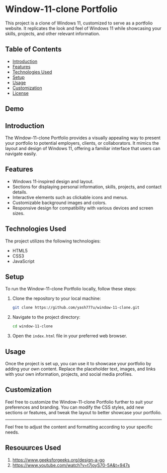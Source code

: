 

# Window-11-clone Portfolio

This project is a clone of Windows 11, customized to serve as a portfolio website. It replicates the look and feel of Windows 11 while showcasing your skills, projects, and other relevant information.

## Table of Contents

- [Introduction](#introduction)
- [Features](#features)
- [Technologies Used](#technologies-used)
- [Setup](#setup)
- [Usage](#usage)
- [Customization](#customization)
- [License](#license)

## Demo 



## Introduction

The Window-11-clone Portfolio provides a visually appealing way to present your portfolio to potential employers, clients, or collaborators. It mimics the layout and design of Windows 11, offering a familiar interface that users can navigate easily.

## Features

- Windows 11-inspired design and layout.
- Sections for displaying personal information, skills, projects, and contact details.
- Interactive elements such as clickable icons and menus.
- Customizable background images and colors.
- Responsive design for compatibility with various devices and screen sizes.

## Technologies Used

The project utilizes the following technologies:

- HTML5
- CSS3
- JavaScript

## Setup

To run the Window-11-clone Portfolio locally, follow these steps:

1. Clone the repository to your local machine:

   ```bash
   git clone https://github.com/yash777u/window-11-clone.git
   ```

2. Navigate to the project directory:

   ```bash
   cd window-11-clone
   ```

3. Open the `index.html` file in your preferred web browser.

## Usage

Once the project is set up, you can use it to showcase your portfolio by adding your own content. Replace the placeholder text, images, and links with your own information, projects, and social media profiles.

## Customization

Feel free to customize the Window-11-clone Portfolio further to suit your preferences and branding. You can modify the CSS styles, add new sections or features, and tweak the layout to better showcase your portfolio.


---

Feel free to adjust the content and formatting according to your specific needs.

## Resouurces Used 

1. https://www.geeksforgeeks.org/design-a-go
2. https://www.youtube.com/watch?v=t7joyS70-5A&t=947s

